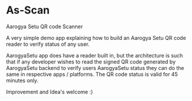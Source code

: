 # As-Scan
Aarogya Setu QR code Scanner

A very simple demo app explaining how to build an Aarogya Setu QR code reader to verify status of any user.

AarogyaSetu app does have a reader built in, but the architecture is such that if any developer wishes to read the signed QR code generated by AarogyaSetu backend to verify users AarogyaSetu status they can do the same in respective apps / platforms. The QR code status is valid for 45 minutes only.

Improvement and Idea's welcome :)
